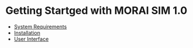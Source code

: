 # Getting Startged with MORAI SIM 1.0

- [System Requirements](requirements.md)
- [Installation](installation.md)
- [User Interface](ui.md)
